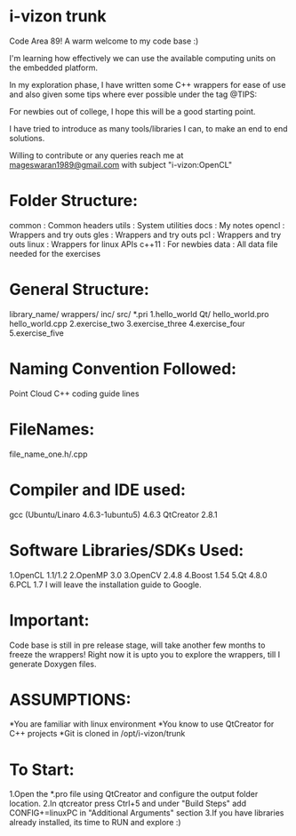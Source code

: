 i-vizon trunk
=============
Code Area 89! 
A warm welcome to my code base :)

I'm learning how effectively we can use the available computing units on the embedded platform.

In my exploration phase, I have written some C++ wrappers for ease of use and also given some 
tips where ever possible under the tag @TIPS:

For newbies out of college, I hope this will be a good starting point.

I have tried to introduce as many tools/libraries I can, to make 
an end to end solutions.

Willing to contribute or any queries
reach me at mageswaran1989@gmail.com with subject "i-vizon:OpenCL"


Folder Structure:
=================
common	:	Common headers
utils	:	System utilities
docs	:	My notes
opencl	:	Wrappers and try outs 
gles	:	Wrappers and try outs
pcl	:	Wrappers and try outs
linux	:	Wrappers for linux APIs
c++11	:	For newbies
data	:	All data file needed for the exercises

General Structure:
==================
library_name/
	wrappers/
		inc/
		src/
		*.pri
	1.hello_world
		Qt/
			hello_world.pro
		hello_world.cpp
	2.exercise_two
	3.exercise_three
	4.exercise_four
	5.exercise_five
	
Naming Convention Followed:
===========================
Point Cloud C++ coding guide lines

FileNames:
==========
file_name_one.h/.cpp

Compiler and IDE used:
======================
gcc (Ubuntu/Linaro 4.6.3-1ubuntu5) 4.6.3
QtCreator 2.8.1

Software Libraries/SDKs Used:
=========================
1.OpenCL 1.1/1.2
2.OpenMP 3.0
3.OpenCV 2.4.8
4.Boost 1.54
5.Qt 4.8.0
6.PCL 1.7
I will leave the installation guide to Google.




Important:
==========
Code base is still in pre release stage, will take another few months to freeze the wrappers!
Right now it is upto you to explore the wrappers, till I generate Doxygen files.

ASSUMPTIONS:
============
*You are familiar with linux environment
*You know to use QtCreator for C++ projects
*Git is cloned in /opt/i-vizon/trunk

To Start:
=========
1.Open the *.pro file using QtCreator and configure the output folder location.
2.In qtcreator press Ctrl+5 and under "Build Steps" add CONFIG+=linuxPC in "Additional Arguments" section
3.If you have libraries already installed, its time to RUN and explore :)

